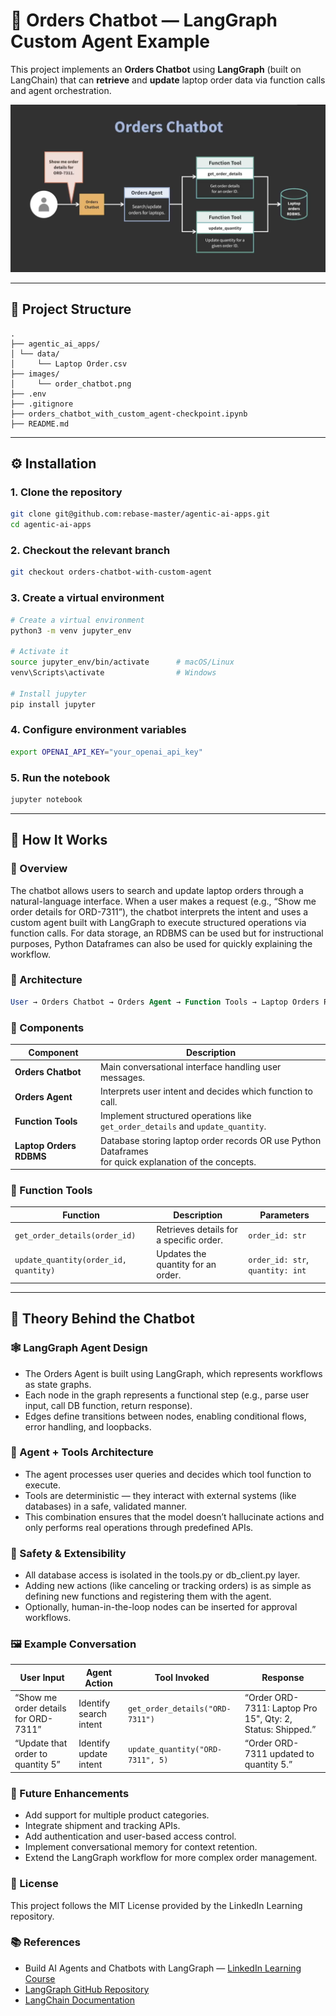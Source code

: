 # 🛒 Orders Chatbot — LangGraph Custom Agent Example

This project implements an **Orders Chatbot** using **LangGraph** (built on LangChain) that can **retrieve** and **update** laptop order data via function calls and agent orchestration.


![Orders Chatbot Architecture](images/order_chatbot.png)

---

## 📁 Project Structure
```
.
├── agentic_ai_apps/
│ └── data/
│     └── Laptop Order.csv
├── images/
│     └── order_chatbot.png
├── .env
├── .gitignore
├── orders_chatbot_with_custom_agent-checkpoint.ipynb
├── README.md
```

---

## ⚙️ Installation

### 1. Clone the repository

```bash
git clone git@github.com:rebase-master/agentic-ai-apps.git
cd agentic-ai-apps
```

### 2. Checkout the relevant branch
```bash
git checkout orders-chatbot-with-custom-agent
```
### 3. Create a virtual environment
```bash
# Create a virtual environment
python3 -m venv jupyter_env

# Activate it
source jupyter_env/bin/activate      # macOS/Linux
venv\Scripts\activate                # Windows

# Install jupyter
pip install jupyter
```

### 4. Configure environment variables
```bash
export OPENAI_API_KEY="your_openai_api_key"
```

### 5. Run the notebook
```bash
jupyter notebook
```

---

## 🧠 How It Works
### 🔹 Overview
The chatbot allows users to search and update laptop orders through a natural-language interface.
When a user makes a request (e.g., “Show me order details for ORD-7311”), the chatbot interprets 
the intent and uses a custom agent built with LangGraph to execute structured operations via 
function calls. For data storage, an RDBMS can be used but for instructional purposes, Python Dataframes 
can also be used for quickly explaining the workflow.

### 🧩 Architecture
```sql
User → Orders Chatbot → Orders Agent → Function Tools → Laptop Orders RDBMS
```
### 🔧 Components
| Component               | Description                                                                                           |
| ----------------------- |-------------------------------------------------------------------------------------------------------|
| **Orders Chatbot**      | Main conversational interface handling user messages.                                                 |
| **Orders Agent**        | Interprets user intent and decides which function to call.                                            |
| **Function Tools**      | Implement structured operations like `get_order_details` and `update_quantity`.                       |
| **Laptop Orders RDBMS** | Database storing laptop order records OR use Python Dataframes <br/>for quick explanation of the concepts. |

### 🧩 Function Tools
| Function                              | Description                             | Parameters                       |
| ------------------------------------- | --------------------------------------- | -------------------------------- |
| `get_order_details(order_id)`         | Retrieves details for a specific order. | `order_id: str`                  |
| `update_quantity(order_id, quantity)` | Updates the quantity for an order.      | `order_id: str`, `quantity: int` |

---

## 🧠 Theory Behind the Chatbot

### 🕸 LangGraph Agent Design

- The Orders Agent is built using LangGraph, which represents workflows as state graphs.
- Each node in the graph represents a functional step (e.g., parse user input, call DB function, return response).
- Edges define transitions between nodes, enabling conditional flows, error handling, and loopbacks.

### 🧩 Agent + Tools Architecture

- The agent processes user queries and decides which tool function to execute.
- Tools are deterministic — they interact with external systems (like databases) in a safe, validated manner.
- This combination ensures that the model doesn’t hallucinate actions and only performs real operations through predefined APIs.

### 🔐 Safety & Extensibility

- All database access is isolated in the tools.py or db_client.py layer.
- Adding new actions (like canceling or tracking orders) is as simple as defining new functions and registering them with the agent.
- Optionally, human-in-the-loop nodes can be inserted for approval workflows.

### 🖼 Example Conversation
| User Input                           | Agent Action           | Tool Invoked                     | Response                                                   |
| ------------------------------------ | ---------------------- | -------------------------------- | ---------------------------------------------------------- |
| “Show me order details for ORD-7311” | Identify search intent | `get_order_details("ORD-7311")`  | “Order ORD-7311: Laptop Pro 15", Qty: 2, Status: Shipped.” |
| “Update that order to quantity 5”    | Identify update intent | `update_quantity("ORD-7311", 5)` | “Order ORD-7311 updated to quantity 5.”                    |

### 🔮 Future Enhancements

- Add support for multiple product categories.
- Integrate shipment and tracking APIs.
- Add authentication and user-based access control.
- Implement conversational memory for context retention.
- Extend the LangGraph workflow for more complex order management.

### 🧾 License
This project follows the MIT License provided by the LinkedIn Learning repository.

### 📚 References
- Build AI Agents and Chatbots with LangGraph — [LinkedIn Learning Course](https://www.linkedin.com/learning/build-ai-agents-and-chatbots-with-langgraph)
- [LangGraph GitHub Repository](https://github.com/LinkedInLearning/build-ai-agents-and-chatbots-with-langgraph-2021112)
- [LangChain Documentation](https://python.langchain.com/docs/introduction/)




